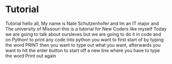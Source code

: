 # Tutorial
Tutorial
hello all, My name is Nate Schutzenhofer and Im an IT major and The university of Missouri
this is a tutorial for New Coders like myself
Today we are going to talk about oursleves but we are going to do it in code and on Python!
to print any code into python you want to first start of by typing the word PRINT
then you want to type out what you want, afterwards you want to hit the enter button to start off a new line 
where you have to type the word Print out again
